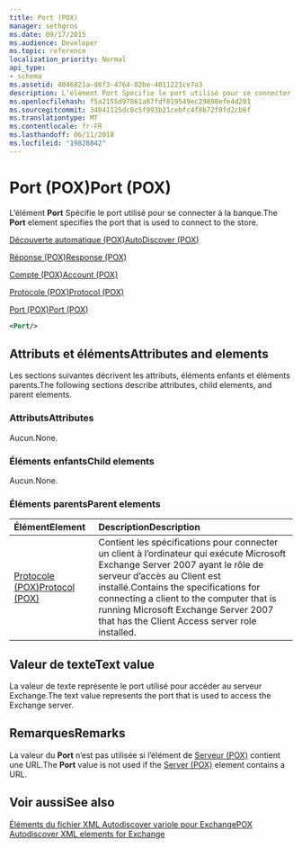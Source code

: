 ```yaml
---
title: Port (POX)
manager: sethgros
ms.date: 09/17/2015
ms.audience: Developer
ms.topic: reference
localization_priority: Normal
api_type:
- schema
ms.assetid: 4046821a-d6f3-4764-82be-4011221ce7a3
description: L’élément Port Spécifie le port utilisé pour se connecter à la banque.
ms.openlocfilehash: f5a2155d97061a87fdf819549ec29898efe4d201
ms.sourcegitcommit: 34041125dc8c5f993b21cebfc4f8b72f0fd2cb6f
ms.translationtype: MT
ms.contentlocale: fr-FR
ms.lasthandoff: 06/11/2018
ms.locfileid: "19828842"
---
```

# <a name="port-pox"></a><span data-ttu-id="1a67b-103">Port (POX)</span><span class="sxs-lookup"><span data-stu-id="1a67b-103">Port (POX)</span></span>

<span data-ttu-id="1a67b-104">L’élément **Port** Spécifie le port utilisé pour se connecter à la banque.</span><span class="sxs-lookup"><span data-stu-id="1a67b-104">The **Port** element specifies the port that is used to connect to the store.</span></span> 
  
[<span data-ttu-id="1a67b-105">Découverte automatique (POX)</span><span class="sxs-lookup"><span data-stu-id="1a67b-105">AutoDiscover (POX)</span></span>](autodiscover-pox.md)
  
[<span data-ttu-id="1a67b-106">Réponse (POX)</span><span class="sxs-lookup"><span data-stu-id="1a67b-106">Response (POX)</span></span>](response-pox.md)
  
[<span data-ttu-id="1a67b-107">Compte (POX)</span><span class="sxs-lookup"><span data-stu-id="1a67b-107">Account (POX)</span></span>](account-pox.md)
  
[<span data-ttu-id="1a67b-108">Protocole (POX)</span><span class="sxs-lookup"><span data-stu-id="1a67b-108">Protocol (POX)</span></span>](protocol-pox.md)
  
[<span data-ttu-id="1a67b-109">Port (POX)</span><span class="sxs-lookup"><span data-stu-id="1a67b-109">Port (POX)</span></span>](port-pox.md)
  
```xml
<Port/>
```

## <a name="attributes-and-elements"></a><span data-ttu-id="1a67b-110">Attributs et éléments</span><span class="sxs-lookup"><span data-stu-id="1a67b-110">Attributes and elements</span></span>

<span data-ttu-id="1a67b-111">Les sections suivantes décrivent les attributs, éléments enfants et éléments parents.</span><span class="sxs-lookup"><span data-stu-id="1a67b-111">The following sections describe attributes, child elements, and parent elements.</span></span>
  
### <a name="attributes"></a><span data-ttu-id="1a67b-112">Attributs</span><span class="sxs-lookup"><span data-stu-id="1a67b-112">Attributes</span></span>

<span data-ttu-id="1a67b-113">Aucun.</span><span class="sxs-lookup"><span data-stu-id="1a67b-113">None.</span></span>
  
### <a name="child-elements"></a><span data-ttu-id="1a67b-114">Éléments enfants</span><span class="sxs-lookup"><span data-stu-id="1a67b-114">Child elements</span></span>

<span data-ttu-id="1a67b-115">Aucun.</span><span class="sxs-lookup"><span data-stu-id="1a67b-115">None.</span></span>
  
### <a name="parent-elements"></a><span data-ttu-id="1a67b-116">Éléments parents</span><span class="sxs-lookup"><span data-stu-id="1a67b-116">Parent elements</span></span>

|<span data-ttu-id="1a67b-117">**Élément**</span><span class="sxs-lookup"><span data-stu-id="1a67b-117">**Element**</span></span>|<span data-ttu-id="1a67b-118">**Description**</span><span class="sxs-lookup"><span data-stu-id="1a67b-118">**Description**</span></span>|
|:-----|:-----|
|[<span data-ttu-id="1a67b-119">Protocole (POX)</span><span class="sxs-lookup"><span data-stu-id="1a67b-119">Protocol (POX)</span></span>](protocol-pox.md) <br/> |<span data-ttu-id="1a67b-120">Contient les spécifications pour connecter un client à l’ordinateur qui exécute Microsoft Exchange Server 2007 ayant le rôle de serveur d’accès au Client est installé.</span><span class="sxs-lookup"><span data-stu-id="1a67b-120">Contains the specifications for connecting a client to the computer that is running Microsoft Exchange Server 2007 that has the Client Access server role installed.</span></span>  <br/> |
   
## <a name="text-value"></a><span data-ttu-id="1a67b-121">Valeur de texte</span><span class="sxs-lookup"><span data-stu-id="1a67b-121">Text value</span></span>

<span data-ttu-id="1a67b-122">La valeur de texte représente le port utilisé pour accéder au serveur Exchange.</span><span class="sxs-lookup"><span data-stu-id="1a67b-122">The text value represents the port that is used to access the Exchange server.</span></span>
  
## <a name="remarks"></a><span data-ttu-id="1a67b-123">Remarques</span><span class="sxs-lookup"><span data-stu-id="1a67b-123">Remarks</span></span>

<span data-ttu-id="1a67b-124">La valeur du **Port** n’est pas utilisée si l’élément de [Serveur (POX)](server-pox.md) contient une URL.</span><span class="sxs-lookup"><span data-stu-id="1a67b-124">The **Port** value is not used if the [Server (POX)](server-pox.md) element contains a URL.</span></span> 
  
## <a name="see-also"></a><span data-ttu-id="1a67b-125">Voir aussi</span><span class="sxs-lookup"><span data-stu-id="1a67b-125">See also</span></span>



[<span data-ttu-id="1a67b-126">Éléments du fichier XML Autodiscover variole pour Exchange</span><span class="sxs-lookup"><span data-stu-id="1a67b-126">POX Autodiscover XML elements for Exchange</span></span>](pox-autodiscover-xml-elements-for-exchange.md)

